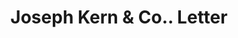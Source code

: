 ---
doi: 10.7916/D8BC59QZ
date_other: unknown
date_other_textual: unknown
form: correspondence
genre:
- Letters (correspondence)
name:
- Joseph Kern & Co.
object_in_context_url: https://biggert.cul.columbia.edu/items/view/ave_biggert_01791
subject_hierarchical_geographic:
- Boston, Massachusetts, United States
subject_name:
- Joseph Kern & Co.
title: Joseph Kern & Co.. Letter
sort_title: Joseph Kern & Co.. Letter
call_number: ave_biggert_01791
coordinates:
- 42.35805555555556,-71.06361111111111
pid: ave_biggert_01791
identifiers: ave_biggert_01791
thumbnail: https://derivativo-3.library.columbia.edu/iiif/2/ldpd:490871/full/!256,256/0/native.jpg
permalink: "/items/ave_biggert_01791/"
layout: iiif-image-page
---